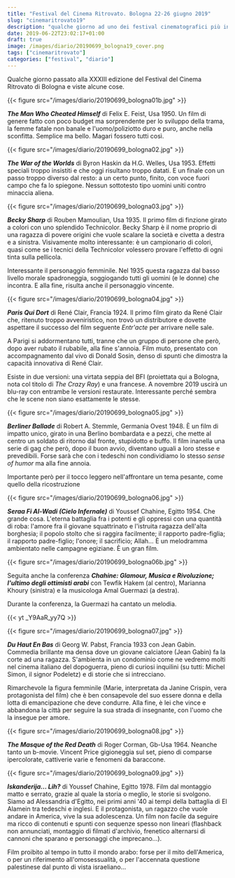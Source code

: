 ```yaml
---
title: "Festival del Cinema Ritrovato. Bologna 22-26 giugno 2019"
slug: "cinemaritrovato19"
description: "qualche giorno ad uno dei festival cinematografici più interessanti"
date: 2019-06-22T23:02:17+01:00
draft: true
image: /images/diario/20190699_bologna19_cover.png
tags: ["cinemaritrovato"]
categories: ["festival", "diario"]
---
```


Qualche giorno passato alla XXXIII edizione del Festival del Cinema Ritrovato di Bologna e viste alcune cose.




{{< figure src="/images/diario/20190699_bologna01b.jpg" >}}

_**The Man Who Cheated Himself**_ di Felix E. Feist, Usa 1950. Un film di genere fatto con poco budget ma sorprendente per lo sviluppo della trama, la femme fatale non banale e l'uomo/poliziotto duro e puro, anche nella sconfitta. Semplice ma bello. Magari fossero tutti così.



{{< figure src="/images/diario/20190699_bologna02.jpg" >}}

_**The War of the Worlds**_ di Byron Haskin da H.G. Welles, Usa 1953. Effetti speciali troppo insistiti e che oggi risultano troppo datati. E un finale con un passo troppo diverso dal resto: a un certo punto, finito, con voce fuori campo che fa lo spiegone. Nessun sottotesto tipo uomini uniti contro minaccia aliena.



{{< figure src="/images/diario/20190699_bologna03.jpg" >}}

_**Becky Sharp**_ di Rouben Mamoulian, Usa 1935. Il primo film di finzione girato a colori con uno splendido Technicolor. Becky Sharp è il nome proprio di una ragazza di povere origini che vuole scalare la società e civetta a destra e a sinistra. Visivamente molto interessante: è un campionario di colori, quasi come se i tecnici della Technicolor volessero provare l'effetto di ogni tinta sulla pellicola.

Interessante il personaggio femminile. Nel 1935 questa ragazza dal basso livello morale spadroneggia, soggiogando tutti gli uomini (e le donne) che incontra. E alla fine, risulta anche il personaggio vincente.



{{< figure src="/images/diario/20190699_bologna04.jpg" >}}

_**Paris Qui Dort**_ di René Clair, Francia 1924. Il primo film girato da René Clair che, ritenuto troppo avveniristico, non trovò un distributore e dovette aspettare il successo del film seguente _Entr'acte_ per arrivare nelle sale.

A Parigi si addormentano tutti, tranne che un gruppo di persone che però, dopo aver rubato il rubabile, alla fine s'annoia. Film muto, presentato con accompagnamento dal vivo di Donald Sosin, denso di spunti che dimostra la capacità innovativa di René Clair.

Esiste in due versioni: una virtata seppia del BFI (proiettata qui a Bologna, nota col titolo di _The Crazy Ray_) e una francese. A novembre 2019 uscirà un blu-ray con entrambe le versioni restaurate. Interessante perché sembra che le scene non siano esattamente le stesse.



{{< figure src="/images/diario/20190699_bologna05.jpg" >}}

_**Berliner Ballade**_ di Robert A. Stemmle, Germania Ovest 1948. È un film di impatto unico, girato in una Berlino bombardata e a pezzi, che mette al centro un soldato di ritorno dal fronte, stupidotto e buffo. Il film inanella una serie di gag che però, dopo il buon avvio, diventano uguali a loro stesse e prevedibili. Forse sarà che con i tedeschi non condividiamo lo stesso _sense of humor_ ma alla fine annoia.

Importante però per il tocco leggero nell'affrontare un tema pesante, come quello della ricostruzione



{{< figure src="/images/diario/20190699_bologna06.jpg" >}}

_**Seraa Fi Al-Wadi (Cielo Infernale)**_  di Youssef Chahine, Egitto 1954. Che grande cosa. L'eterna battaglia fra i potenti e gli oppressi con una quantità di roba: l'amore fra il giovane squattrinato e l'istruita ragazza dell'alta borghesia; il popolo stolto che si raggira facilmente; il rapporto padre-figlia; il rapporto padre-figlio; l'onore; il sacrificio; Allah… È un melodramma ambientato nelle campagne egiziane. È un gran film.



{{< figure src="/images/diario/20190699_bologna06b.jpg" >}}

Seguita anche la conferenza _**Chahine: Glamour, Musica e Rivoluzione; l'ultimo degli ottimisti arabi**_ con Tewfik Hakem (al centro), Marianna Khoury (sinistra) e la musicologa Amal Guermazi (a destra).

Durante la conferenza, la Guermazi ha cantato un melodia.

{{< yt _Y9AaR_yy7Q >}}



{{< figure src="/images/diario/20190699_bologna07.jpg" >}}

_**Du Haut En Bas**_ di Georg W. Pabst, Francia 1933 con Jean Gabin. Commedia brillante ma densa dove un giovane calciatore (Jean Gabin) fa la corte ad una ragazza. S'ambienta in un condominio come ne vedremo molti nel cinema italiano del dopoguerra, pieno di curiosi inquilini (su tutti: Michel Simon, il signor Podeletz) e di storie che si intrecciano.

Rimarchevole la figura femminile (Marie, interpretata da Janine Crispin, vera protagonista del film) che è ben consapevole del suo essere donna e della lotta di emancipazione che deve condurre. Alla fine, è lei che vince e abbandona la città per seguire la sua strada di insegnante, con l'uomo che la insegue per amore.



{{< figure src="/images/diario/20190699_bologna08.jpg" >}}

_**The Masque of the Red Death**_ di Roger Corman, Gb-Usa 1964. Neanche tanto un b-movie. Vincent Price gigioneggia sul set, pieno di comparse ipercolorate, cattiverie varie e fenomeni da baraccone.



{{< figure src="/images/diario/20190699_bologna09.jpg" >}}

_**Iskanderija… Lih?**_ di Youssef Chahine, Egitto 1978. Film dal montaggio matto e serrato, grazie al quale la storia o meglio, le storie si svolgono. Siamo ad Alessandria d'Egitto, nei primi anni '40 ai tempi della battaglia di El Alamein tra tedeschi e inglesi. E il protagonista, un ragazzo che vuole andare in America, vive la sua adolescenza. Un film non facile da seguire ma ricco di contenuti e spunti con sequenze spesso non lineari (flashback non annunciati, montaggio di filmati d'archivio, frenetico alternarsi di cannoni che sparano e personaggi che imprecano…). 

Film proibito al tempo in tutto il mondo arabo: forse per il mito dell'America, o per un riferimento all'omosessualità, o per l'accennata questione palestinese dal punto di vista israeliano...